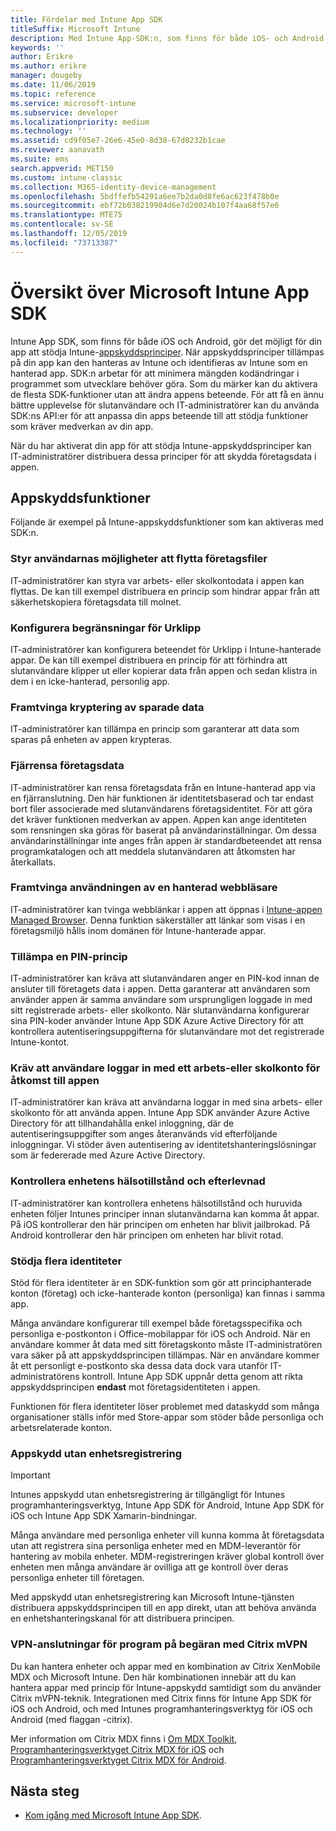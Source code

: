 ```yaml
---
title: Fördelar med Intune App SDK
titleSuffix: Microsoft Intune
description: Med Intune App-SDK:n, som finns för både iOS- och Android-plattformarna, kan du använda hanteringsfunktionerna för mobilappar med Microsoft Intune.
keywords: ''
author: Erikre
ms.author: erikre
manager: dougeby
ms.date: 11/06/2019
ms.topic: reference
ms.service: microsoft-intune
ms.subservice: developer
ms.localizationpriority: medium
ms.technology: ''
ms.assetid: cd9f05e7-26e6-45e0-8d38-67d8232b1cae
ms.reviewer: aanavath
ms.suite: ems
search.appverid: MET150
ms.custom: intune-classic
ms.collection: M365-identity-device-management
ms.openlocfilehash: 5bdffefb54291a6ee7b2da0d8fe6ac623f478b0e
ms.sourcegitcommit: ebf72b038219904d6e7d20024b107f4aa68f57e6
ms.translationtype: MTE75
ms.contentlocale: sv-SE
ms.lasthandoff: 12/05/2019
ms.locfileid: "73713387"
---
```

# <a name="microsoft-intune-app-sdk-overview"></a>Översikt över Microsoft Intune App SDK
Intune App SDK, som finns för både iOS och Android, gör det möjligt för din app att stödja Intune-[appskyddsprinciper](../apps/app-protection-policy.md). När appskyddsprinciper tillämpas på din app kan den hanteras av Intune och identifieras av Intune som en hanterad app. SDK:n arbetar för att minimera mängden kodändringar i programmet som utvecklare behöver göra. Som du märker kan du aktivera de flesta SDK-funktioner utan att ändra appens beteende. För att få en ännu bättre upplevelse för slutanvändare och IT-administratörer kan du använda SDK:ns API:er för att anpassa din apps beteende till att stödja funktioner som kräver medverkan av din app.

När du har aktiverat din app för att stödja Intune-appskyddsprinciper kan IT-administratörer distribuera dessa principer för att skydda företagsdata i appen.

## <a name="app-protection-features"></a>Appskyddsfunktioner

Följande är exempel på Intune-appskyddsfunktioner som kan aktiveras med SDK:n.

### <a name="control-users-ability-to-move-corporate-files"></a>Styr användarnas möjligheter att flytta företagsfiler
IT-administratörer kan styra var arbets- eller skolkontodata i appen kan flyttas. De kan till exempel distribuera en princip som hindrar appar från att säkerhetskopiera företagsdata till molnet.

### <a name="configure-clipboard-restrictions"></a>Konfigurera begränsningar för Urklipp
IT-administratörer kan konfigurera beteendet för Urklipp i Intune-hanterade appar. De kan till exempel distribuera en princip för att förhindra att slutanvändare klipper ut eller kopierar data från appen och sedan klistra in dem i en icke-hanterad, personlig app.

### <a name="enforce-encryption-on-saved-data"></a>Framtvinga kryptering av sparade data
IT-administratörer kan tillämpa en princip som garanterar att data som sparas på enheten av appen krypteras.

### <a name="remotely-wipe-corporate-data"></a>Fjärrensa företagsdata
IT-administratörer kan rensa företagsdata från en Intune-hanterad app via en fjärranslutning. Den här funktionen är identitetsbaserad och tar endast bort filer associerade med slutanvändarens företagsidentitet. För att göra det kräver funktionen medverkan av appen. Appen kan ange identiteten som rensningen ska göras för baserat på användarinställningar. Om dessa användarinställningar inte anges från appen är standardbeteendet att rensa programkatalogen och att meddela slutanvändaren att åtkomsten har återkallats.

### <a name="enforce-the-use-of-a-managed-browser"></a>Framtvinga användningen av en hanterad webbläsare
IT-administratörer kan tvinga webblänkar i appen att öppnas i [Intune-appen Managed Browser](../apps/app-configuration-managed-browser.md). Denna funktion säkerställer att länkar som visas i en företagsmiljö hålls inom domänen för Intune-hanterade appar.

### <a name="enforce-a-pin-policy"></a>Tillämpa en PIN-princip
IT-administratörer kan kräva att slutanvändaren anger en PIN-kod innan de ansluter till företagets data i appen. Detta garanterar att användaren som använder appen är samma användare som ursprungligen loggade in med sitt registrerade arbets- eller skolkonto. När slutanvändarna konfigurerar sina PIN-koder använder Intune App SDK Azure Active Directory för att kontrollera autentiseringsuppgifterna för slutanvändare mot det registrerade Intune-kontot.

### <a name="require-users-to-sign-in-with-a-work-or-school-account-for-app-access"></a>Kräv att användare loggar in med ett arbets-eller skolkonto för åtkomst till appen
IT-administratörer kan kräva att användarna loggar in med sina arbets- eller skolkonto för att använda appen. Intune App SDK använder Azure Active Directory för att tillhandahålla enkel inloggning, där de autentiseringsuppgifter som anges återanvänds vid efterföljande inloggningar. Vi stöder även autentisering av identitetshanteringslösningar som är federerade med Azure Active Directory.

### <a name="check-device-health-and-compliance"></a>Kontrollera enhetens hälsotillstånd och efterlevnad
IT-administratörer kan kontrollera enhetens hälsotillstånd och huruvida enheten följer Intunes principer innan slutanvändarna kan komma åt appar. På iOS kontrollerar den här principen om enheten har blivit jailbrokad. På Android kontrollerar den här principen om enheten har blivit rotad.

### <a name="support-multi-identity"></a>Stödja flera identiteter
Stöd för flera identiteter är en SDK-funktion som gör att principhanterade konton (företag) och icke-hanterade konton (personliga) kan finnas i samma app.

Många användare konfigurerar till exempel både företagsspecifika och personliga e-postkonton i Office-mobilappar för iOS och Android. När en användare kommer åt data med sitt företagskonto måste IT-administratören vara säker på att appskyddsprincipen tillämpas. När en användare kommer åt ett personligt e-postkonto ska dessa data dock vara utanför IT-administratörens kontroll. Intune App SDK uppnår detta genom att rikta appskyddsprincipen **endast** mot företagsidentiteten i appen.

Funktionen för flera identiteter löser problemet med dataskydd som många organisationer ställs inför med Store-appar som stöder både personliga och arbetsrelaterade konton.
 
### <a name="app-protection-without-device-enrollment"></a>Appskydd utan enhetsregistrering

>[!IMPORTANT]
>Intunes appskydd utan enhetsregistrering är tillgängligt för Intunes programhanteringsverktyg, Intune App SDK för Android, Intune App SDK för iOS och Intune App SDK Xamarin-bindningar.

Många användare med personliga enheter vill kunna komma åt företagsdata utan att registrera sina personliga enheter med en MDM-leverantör för hantering av mobila enheter. MDM-registreringen kräver global kontroll över enheten men många användare är ovilliga att ge kontroll över deras personliga enheter till företagen.

Med appskydd utan enhetsregistrering kan Microsoft Intune-tjänsten distribuera appskyddsprincipen till en app direkt, utan att behöva använda en enhetshanteringskanal för att distribuera principen.

### <a name="on-demand-application-vpn-connections-with-citrix-mvpn"></a>VPN-anslutningar för program på begäran med Citrix mVPN 
Du kan hantera enheter och appar med en kombination av Citrix XenMobile MDX och Microsoft Intune. Den här kombinationen innebär att du kan hantera appar med princip för Intune-appskydd samtidigt som du använder Citrix mVPN-teknik. Integrationen med Citrix finns för Intune App SDK för iOS och Android, och med Intunes programhanteringsverktyg för iOS och Android (med flaggan -citrix).
 
Mer information om Citrix MDX finns i [Om MDX Toolkit](https://docs.citrix.com/en-us/mdx-toolkit/10/about-mdx-toolkit.html), [Programhanteringsverktyget Citrix MDX för iOS](https://docs.citrix.com/en-us/mdx-toolkit/10/xmob-mdx-kit-app-wrap-ios.html) och [Programhanteringsverktyget Citrix MDX för Android](https://docs.citrix.com/en-us/mdx-toolkit/10/xmob-mdx-kit-app-wrap-android.html).

## <a name="next-steps"></a>Nästa steg

- [Kom igång med Microsoft Intune App SDK](app-sdk-get-started.md).
